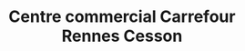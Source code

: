 ---
title: "Centre commercial Carrefour Rennes Cesson"
url: /cesson-sevigne/centre-commercial-carrefour-rennes-cesson/
shop: Einkaufszentrum
---